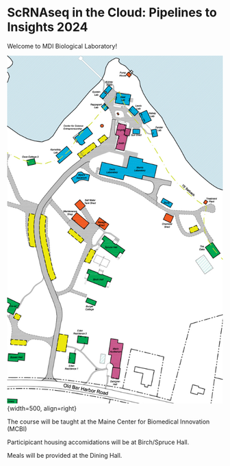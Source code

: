 # ScRNAseq in the Cloud: Pipelines to Insights 2024

Welcome to MDI Biological Laboratory!

![Campus Map](images/MDI_BioLab_Facilites_Map_cropped.jpg){width=500, align=right}

The course will be taught at the Maine Center for Biomedical Innovation (MCBI)

Participicant housing accomidations will be at Birch/Spruce Hall.

Meals will be provided at the Dining Hall.